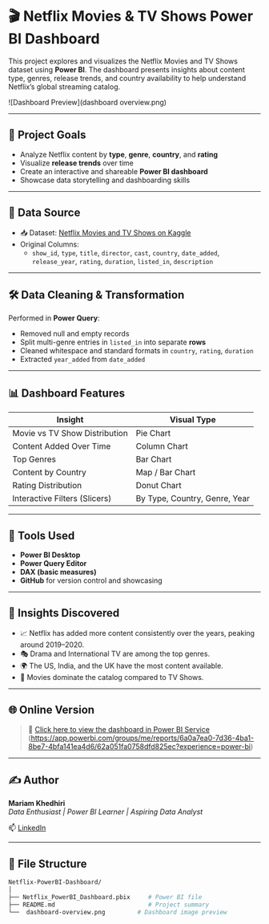 # 🎬 Netflix Movies & TV Shows Power BI Dashboard

This project explores and visualizes the Netflix Movies and TV Shows dataset using **Power BI**. The dashboard presents insights about content type, genres, release trends, and country availability to help understand Netflix’s global streaming catalog.

![Dashboard Preview](dashboard overview.png)

---

## 📌 Project Goals

- Analyze Netflix content by **type**, **genre**, **country**, and **rating**
- Visualize **release trends** over time
- Create an interactive and shareable **Power BI dashboard**
- Showcase data storytelling and dashboarding skills

---

## 🧹 Data Source

- 📥 Dataset: [Netflix Movies and TV Shows on Kaggle](https://www.kaggle.com/datasets/shivamb/netflix-shows)
- Original Columns:
  - `show_id`, `type`, `title`, `director`, `cast`, `country`, `date_added`, `release_year`, `rating`, `duration`, `listed_in`, `description`

---

## 🛠️ Data Cleaning & Transformation

Performed in **Power Query**:
- Removed null and empty records
- Split multi-genre entries in `listed_in` into separate **rows**
- Cleaned whitespace and standard formats in `country`, `rating`, `duration`
- Extracted `year_added` from `date_added`

---

## 📊 Dashboard Features

| Insight | Visual Type |
|--------|--------------|
| Movie vs TV Show Distribution | Pie Chart |
| Content Added Over Time | Column Chart |
| Top Genres | Bar Chart |
| Content by Country | Map / Bar Chart |
| Rating Distribution | Donut Chart |
| Interactive Filters (Slicers) | By Type, Country, Genre, Year |

---

## 📌 Tools Used

- **Power BI Desktop**
- **Power Query Editor**
- **DAX (basic measures)**
- **GitHub** for version control and showcasing

---

## 🧠 Insights Discovered

- 📈 Netflix has added more content consistently over the years, peaking around 2019–2020.
- 🎭 Drama and International TV are among the top genres.
- 🌍 The US, India, and the UK have the most content available.
- 🎥 Movies dominate the catalog compared to TV Shows.

---

## 🌐 Online Version

> 🔗 [Click here to view the dashboard in Power BI Service](#)  
(https://app.powerbi.com/groups/me/reports/6a0a7ea0-7d36-4ba1-8be7-4bfa141ea4d6/62a051fa0758dfd825ec?experience=power-bi)

---

## ✍️ Author

**Mariam Khedhiri**  
_Data Enthusiast | Power BI Learner | Aspiring Data Analyst_

📫 [LinkedIn](https://www.linkedin.com/in/mariem-khediri/) 

---

## 📁 File Structure

```bash
Netflix-PowerBI-Dashboard/
│
├── Netflix_PowerBI_Dashboard.pbix     # Power BI file
├── README.md                          # Project summary
└──  dashboard-overview.png         # Dashboard image preview
